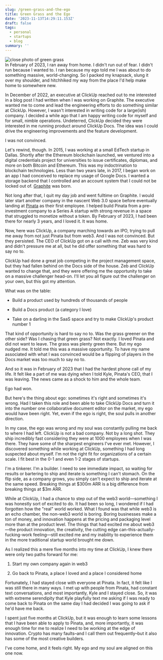 ```yaml
---
slug: /green-grass-and-the-ego
title: Green Grass and the Ego
date: '2023-11-13T14:29:11.153Z'
draft: false
tags:
  - personal
  - startups
  - blog
summary: ''
---
```

![close photo of green grass](https://images.unsplash.com/photo-1533460004989-cef01064af7e?q=80&w=1000&auto=format&fit=crop&ixlib=rb-4.0.3&ixid=M3wxMjA3fDB8MHxwaG90by1wYWdlfHx8fGVufDB8fHx8fA%3D%3D)  
In February of 2023, I ran away from home. I didn't run out of fear. I didn't run because I wanted to. I ran because my ego told me I was about to do something massive, world-changing. So I packed my knapsack, slung it over my shoulder, and hitchhiked my way from the place I'd help make home to somewhere new.

In December of 2022, an executive at ClickUp reached out to me interested in a blog post I had written when I was working on Graphite. The executive wanted me to come and lead the engineering efforts to do something similar at ClickUp. However, I wasn't interested in writing code for a large(ish) company. I decided a while ago that I am happy writing code for myself and for small, nimble operations. Undeterred, ClickUp decided they were interested in me running product around ClickUp Docs. The idea was I could drive the engineering improvements and the feature development.

I was not convinced.

Let's rewind, though. In 2015, I was working at a small EdTech startup in Dallas. Shortly after the Ethereum blockchain launched, we ventured into a digital credentials project for universities to issue certificates, diplomas, and more on both Bitcoin and Ethereum. This was my indoctrination to blockchain technologies. Less than two years late, in 2017, I began work on an app I had conceived to replace my usage of Google Docs. I wanted a storage backend that I controlled and an account system that I could not be locked out of. [Graphite](https://graphitedocs.com) was born.

Not long after that, I quit my day job and went fulltime on Graphite. I would later start another company in the nascent Web 3.0 space before eventually landing at [Pinata](https://pinata.cloud) as their first employee. I helped build Pinata from a pre-investment company to a Series A startup with strong revenue in a space that struggled to monetize without a token. By February of 2023, I had been there for nearly 3 years, and I loved it. It was home.

Now, here was ClickUp, a company marching towards an IPO, trying to pull me away from not just Pinata but from web3. And I was not convinced. But they persisted. The CEO of ClickUp got on a call with me. Zeb was very kind and didn't pressure me at all, but he did offer something that was hard to say no to.

ClickUp had done a great job competing in the project management space, but they had fallen behind on the Docs side of the house. Zeb and ClickUp wanted to change that, and they were offering me the opportunity to take on a massive challenger head-on. I'll let you all figure out the challenger on your own, but this got my attention.

What was on the table:

*   Build a product used by hundreds of thousands of people
    
*   Build a Docs product (a category I love)
    
*   Take on a darling in the SaaS space and try to make ClickUp's product number 1
    

That kind of opportunity is hard to say no to. Was the grass greener on the other side? Was I chasing that green grass? Not exactly. I loved Pinata and did not want to leave. The grass was plenty green there. But my ego nudged me. It told me this was a massive opportunity. To have my name associated with what I was convinced would be a flipping of players in the Docs market was too much to say no to.

And so it was in February of 2023 that I had the hardest phone call of my life. It felt like a part of me was dying when I told Kyle, Pinata's CEO, that I was leaving. The news came as a shock to him and the whole team.

Ego had won.

But here's the thing about ego: sometimes it's right and sometimes it's wrong. Had I taken this role and been able to take ClickUp Docs and turn it into the number one collaborative document editor on the market, my ego would have been right. Yet, even if the ego is right, the soul pulls in another direction.

In my case, the ego was wrong and my soul was constantly pulling me back to where I had left. ClickUp is not a bad company. Not by a long shot. They ship incredibly fast considering they were at 1000 employees when I was there. They have some of the sharpest engineers I've ever met. However, I discovered something while working at ClickUp, something I had long suspected about myself. I'm not the right fit for organizations of a certain scale. I fit best in the 0-1 and even 1-2 stages of startups.

I'm a tinkerer. I'm a builder. I need to see immediate impact, so waiting for results or bartering to ship and iterate is something I can't stomach. On the flip side, as a company grows, you simply can't expect to ship and iterate at the same speed. Breaking things at $300m ARR is a big difference from breaking things at $3m ARR.

While at ClickUp, I had a chance to step out of the web3 world—something I was honestly sort of excited to do. It had been so long, I wondered if I had forgotten how the "real" world worked. What I found was that while web3 is an echo chamber, the non-web3 world is boring. Boring businesses make a ton of money, and innovation happens at the pricing and packaging level more than at the product level. The things that had excited me about web3—the product innovation, the creativity, the cutting edge can-this-actually-fucking-work feeling—still excited me and my inability to experience them in the more traditional startup world brought me down.

As I realized this a mere five months into my time at ClickUp, I knew there were only two paths forward for me:

1.  Start my own company again in web3
    
2.  Go back to Pinata, a place I loved and a place I considered home
    

Fortunately, I had stayed close with everyone at Pinata. In fact, it felt like I was still there in many ways. I met up with people from Pinata, had constant text conversations, and most importantly, Kyle and I stayed close. So, it was with extreme serendipity that Kyle playfully text me asking if I was ready to come back to Pinata on the same day I had decided I was going to ask if he'd have me back.

I spent just five months at ClickUp, but it was enough to learn some lessons that I have been able to apply to Pinata, and, more importantly, it was enough time for me to realize I need to be working at the edge of innovation. Crypto has many faults–and I call them out frequently–but it also has some of the most creative builders.

I've come home, and it feels right. My ego and my soul are aligned on this one now.
